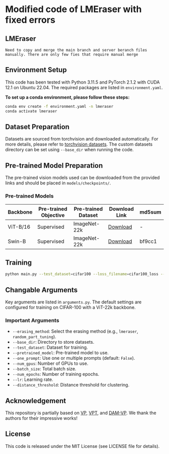 # Modified code of LMEraser with fixed errors
## LMEraser
`Need to copy and merge the main branch and server beranch files manually. There are only few fies that require manual merge`
## Environment Setup

This code has been tested with Python 3.11.5 and PyTorch 2.1.2 with CUDA 12.1 on Ubuntu 22.04. The required packages are listed in `environment.yaml`.

**To set up a conda environment, please follow these steps:**
```bash
conda env create -f environment.yaml -n lmeraser
conda activate lmeraser
```

## Dataset Preparation

Datasets are sourced from torchvision and downloaded automatically. For more details, please refer to [torchvision datasets](https://pytorch.org/vision/stable/datasets.html). The custom datasets directory can be set using `--base_dir` when running the code.

## Pre-trained Model Preparation

The pre-trained vision models used can be downloaded from the provided links and should be placed in `models/checkpoints/`.

### Pre-trained Models
| Backbone  | Pre-trained Objective | Pre-trained Dataset | Download Link | md5sum |
|-----------|-----------------------|---------------------|---------------|--------|
| ViT-B/16  | Supervised            | ImageNet-22k        | [Download](https://drive.google.com/file/d/1zvIqdml4KVArPuWspoHKU7a6e0uAunF8/view?usp=sharing) | -      |
| Swin-B    | Supervised            | ImageNet-22k        | [Download](https://github.com/SwinTransformer/storage/releases/download/v1.0.0/swin_base_patch4_window7_224_22k.pth) | bf9cc1 |

## Training

```bash
python main.py --test_dataset=cifar100 --loss_filename=cifar100_loss --acc_filename=cifar100_acc
```
## Changable Arguments

Key arguments are listed in `arguments.py`. The default settings are configured for training on CIFAR-100 with a ViT-22k backbone.

### Important Arguments
- `--erasing_method`: Select the erasing method (e.g., `lmeraser`, `random_part_tuning`).
- `--base_dir`: Directory to store datasets.
- `--test_dataset`: Dataset for training.
- `--pretrained_model`: Pre-trained model to use.
- `--one_prompt`: Use one or multiple prompts (default: `False`).
- `--num_gpus`: Number of GPUs to use.
- `--batch_size`: Total batch size.
- `--num_epochs`: Number of training epochs.
- `--lr`: Learning rate.
- `--distance_threshold`: Distance threshold for clustering.

## Acknowledgement

This repository is partially based on [VP](https://github.com/hjbahng/visual_prompting), [VPT](https://github.com/KMnP/vpt), and [DAM-VP](https://github.com/shikiw/DAM-VP). We thank the authors for their impressive works!

## License

This code is released under the MIT License (see LICENSE file for details).
